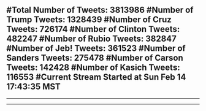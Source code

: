 #Total Number of Tweets: 3813986 
#Number of Trump Tweets: 1328439
#Number of Cruz Tweets: 726174
#Number of Clinton Tweets: 482247
#Number of Rubio Tweets: 382847
#Number of Jeb! Tweets: 361523
#Number of Sanders Tweets: 275478
#Number of Carson Tweets: 142428
#Number of Kasich Tweets: 116553
#Current Stream Started at Sun Feb 14 17:43:35 MST
---
---
---
